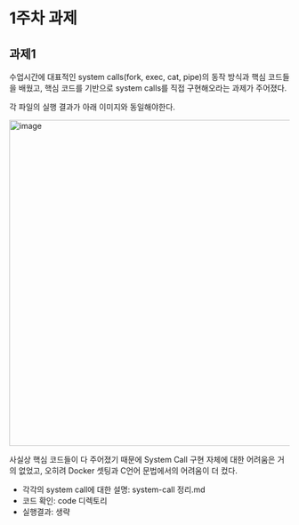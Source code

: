 # 1주차 과제

## 과제1

수업시간에 대표적인 system calls(fork, exec, cat, pipe)의 동작 방식과 핵심 코드들을 배웠고, 핵심 코드를 기반으로 system calls를 직접 구현해오라는 과제가 주어졌다.

각 파일의 실행 결과가 아래 이미지와 동일해야한다.

<img width="586" alt="image" src="https://user-images.githubusercontent.com/70627979/160993007-a0f73ea0-c34f-4e6d-a2c1-ac7b68f51a74.png">



사실상 핵심 코드들이 다 주어졌기 때문에 System Call 구현 자체에 대한 어려움은 거의 없었고, 오히려 Docker 셋팅과 C언어 문법에서의 어려움이 더 컸다.



- 각각의 system call에 대한 설명: system-call 정리.md
- 코드 확인: code 디렉토리
- 실행결과: 생략

